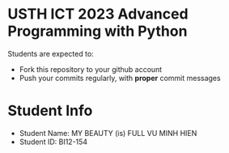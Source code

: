 USTH ICT 2023 Advanced Programming with Python
=====================================================

Students are expected to:
* Fork this repository to your github account
* Push your commits regularly, with **proper** commit messages


Student Info
=========================

* Student Name: MY BEAUTY (is) FULL VU MINH HIEN
* Student ID: BI12-154

